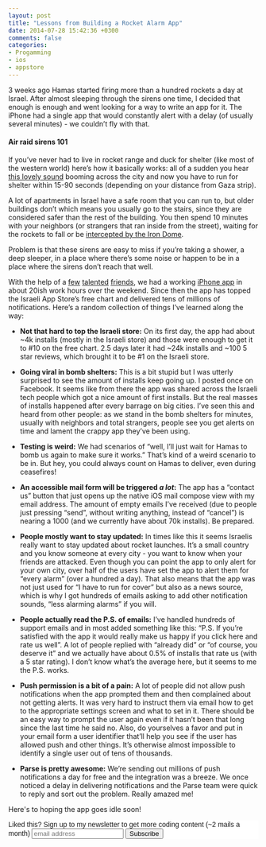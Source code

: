 ```yaml
---
layout: post
title: "Lessons from Building a Rocket Alarm App"
date: 2014-07-28 15:42:36 +0300
comments: false
categories: 
- Progamming
- ios
- appstore
---
```


3 weeks ago Hamas started firing more than a hundred rockets a day at Israel. After almost sleeping through the sirens one time, I decided that enough is enough and went looking for a way to write an app for it. The iPhone had a single app that would constantly alert with a delay (of usually several minutes) - we couldn’t fly with that.

#### Air raid sirens 101

If you’ve never had to live in rocket range and duck for shelter (like most of the western world) here’s how it basically works: all of a sudden you hear [this lovely sound](https://www.youtube.com/watch?v=w-3_D9b_z8Y) booming across the city and now you have to run for shelter within 15-90 seconds (depending on your distance from Gaza strip).

A lot of apartments in Israel have a safe room that you can run to, but older buildings don’t which means you usually go to the stairs, since they are considered safer than the rest of the building. You then spend 10 minutes with your neighbors (or strangers that ran inside from the street), waiting for the rockets to fall or be [intercepted by the Iron Dome](https://www.youtube.com/watch?v=m1WSjuidJVw).

Problem is that these sirens are easy to miss if you’re taking a shower, a deep sleeper, in a place where there’s some noise or happen to be in a place where the sirens don’t reach that well.

With the help of a [few](http://twitter.com/arikfr) [talented](http://twitter.com/yonbergman) [friends](http://twitter.com/theyonibomber), we had a working [iPhone app](https://itunes.apple.com/il/app/zmn-mt-htr-wt-zb-dwm/id899269450?mt=8) in about 20ish work hours over the weekend. Since then the app has topped the Israeli App Store’s free chart and delivered tens of millions of notifications. Here’s a random collection of things I’ve learned along the way:

* **Not that hard to top the Israeli store:** On its first day, the app had about ~4k installs (mostly in the Israeli store) and those were enough to get it to #10 on the free chart. 2.5 days later it had ~24k installs and ~100 5 star reviews, which brought it to be #1 on the Israeli store.

* **Going viral in bomb shelters:** This is a bit stupid but I was utterly surprised to see the amount of installs keep going up. I posted once on Facebook. It seems like from there the app was shared across the Israeli tech people which got a nice amount of first installs. But the real masses of installs happened after every barrage on big cities. I’ve seen this and heard from other people: as we stand in the bomb shelters for minutes, usually with neighbors and total strangers, people see you get alerts on time and lament the crappy app they’ve been using.

* **Testing is weird:** We had scenarios of “well, I’ll just wait for Hamas to bomb us again to make sure it works.” That’s kind of a weird scenario to be in. But hey, you could always count on Hamas to deliver, even during ceasefires!

* **An accessible mail form will be triggered *a lot*:** The app has a “contact us” button that just opens up the native iOS mail compose view with my email address. The amount of empty emails I’ve received (due to people just pressing “send”, without writing anything, instead of “cancel”) is nearing a 1000 (and we currently have about 70k installs). Be prepared.

* **People mostly want to stay updated:** In times like this it seems Israelis really want to stay updated about rocket launches. It’s a small country and you know someone at every city - you want to know when your friends are attacked. Even though you can point the app to only alert for your own city, over half of the users have set the app to alert them for “every alarm” (over a hundred a day). That also means that the app was not just used for “I have to run for cover” but also as a news source, which is why I got hundreds of emails asking to add other notification sounds, “less alarming alarms” if you will.

* **People actually read the P.S. of emails:** I’ve handled hundreds of support emails and in most added something like this: “P.S. If you’re satisfied with the app it would really make us happy if you click here and rate us well”. A lot of people replied with “already did” or “of course, you deserve it” and we actually have about 0.5% of installs that rate us (with a 5 star rating). I don’t know what’s the average here, but it seems to me the P.S. works.

* **Push permission is a bit of a pain:** A lot of people did not allow push notifications when the app prompted them and then complained about not getting alerts. It was very hard to instruct them via email how to get to the appropriate settings screen and what to set in it. There should be an easy way to prompt the user again even if it hasn’t been that long since the last time he said no. Also, do yourselves a favor and put in your email form a user identifier that’ll help you see if the user has allowed push and other things. It’s otherwise almost impossible to identify a single user out of tens of thousands.

* **Parse is pretty awesome:** We’re sending out millions of push notifications a day for free and the integration was a breeze. We once noticed a delay in delivering notifications and the Parse team were quick to reply and sort out the problem. Really amazed me!

Here's to hoping the app goes idle soon!

<!-- Begin MailChimp Signup Form -->
<link href="http://cdn-images.mailchimp.com/embedcode/slim-081711.css" rel="stylesheet" type="text/css">
<style type="text/css">
    #mc_embed_signup{background:#fff; clear:left; font:14px Helvetica,Arial,sans-serif; }
    /* Add your own MailChimp form style overrides in your site stylesheet or in this style block.
       We recommend moving this block and the preceding CSS link to the HEAD of your HTML file. */
</style>
<div id="mc_embed_signup">
<form action="http://codelord.us6.list-manage.com/subscribe/post?u=78b36f07d7d2e7e91eb8deee3&amp;id=c9a8d439c8" method="post" id="mc-embedded-subscribe-form" name="mc-embedded-subscribe-form" class="validate" target="_blank" novalidate>
    <label for="mce-EMAIL">Liked this? Sign up to my newsletter to get more coding content (~2 mails a month)</label>
    <input type="email" value="" name="EMAIL" class="email" id="mce-EMAIL" placeholder="email address" required style="display: inline">
    <input type="hidden" value="" name="SIGNUP_URL" class="email" id="mce-SIGNUP_URL">
    <input type="submit" value="Subscribe" name="subscribe" id="mc-embedded-subscribe" class="button" style="display: inline">
</form>
</div>
<script type="text/javascript">
document.getElementById('mce-SIGNUP_URL').value = document.location.href;
</script>
<!--End mc_embed_signup-->
